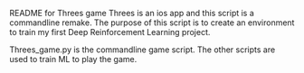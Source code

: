 README for Threes game
Threes is an ios app and this script is a commandline remake. The purpose of this script is to create an environment to train my first Deep Reinforcement Learning project.


Threes_game.py is the commandline game script.
The other scripts are used to train ML to play the game.
